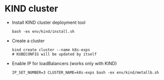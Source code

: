 # KIND cluster
* Install KIND cluster deployment tool
    ```shell
    bash -ex env/kind/install.sh
    ```
  
* Create a cluster
  ```shell
  kind create cluster --name k8s-exps
  # KUBECONFIG will be updated by itself
  ```
  
* Enable IP for loadBalancers (works only with KIND)
  ```
  IP_SET_NUMBER=3 CLUSTER_NAME=k8s-exps bash -ex env/kind/metallb.sh
  ```